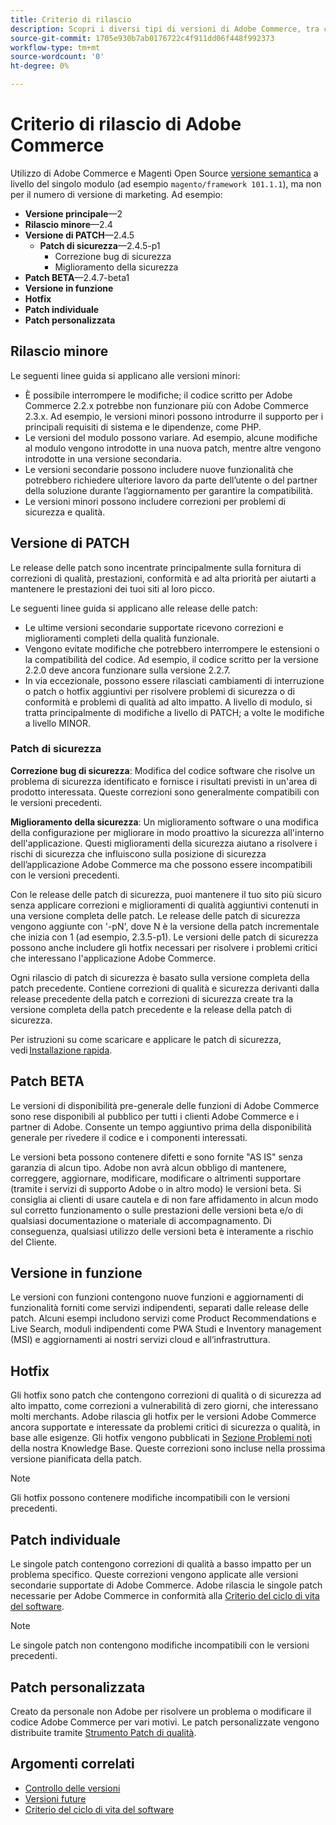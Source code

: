 ```yaml
---
title: Criterio di rilascio
description: Scopri i diversi tipi di versioni di Adobe Commerce, tra cui secondarie, patch, patch di sicurezza, funzionalità, hotfix, singole patch e patch personalizzate.
source-git-commit: 1705e930b7ab0176722c4f911dd06f448f992373
workflow-type: tm+mt
source-wordcount: '0'
ht-degree: 0%

---
```



# Criterio di rilascio di Adobe Commerce

Utilizzo di Adobe Commerce e Magenti Open Source [versione semantica](https://semver.org/) a livello del singolo modulo (ad esempio `magento/framework 101.1.1`), ma non per il numero di versione di marketing. Ad esempio:

- **Versione principale**—2
- **Rilascio minore**—2.4
- **Versione di PATCH**—2.4.5
   - **Patch di sicurezza**—2.4.5-p1
      - Correzione bug di sicurezza
      - Miglioramento della sicurezza
- **Patch BETA**—2.4.7-beta1
- **Versione in funzione**
- **Hotfix**
- **Patch individuale**
- **Patch personalizzata**

## Rilascio minore

Le seguenti linee guida si applicano alle versioni minori:

- È possibile interrompere le modifiche; il codice scritto per Adobe Commerce 2.2.x potrebbe non funzionare più con Adobe Commerce 2.3.x. Ad esempio, le versioni minori possono introdurre il supporto per i principali requisiti di sistema e le dipendenze, come PHP.
- Le versioni del modulo possono variare. Ad esempio, alcune modifiche al modulo vengono introdotte in una nuova patch, mentre altre vengono introdotte in una versione secondaria.
- Le versioni secondarie possono includere nuove funzionalità che potrebbero richiedere ulteriore lavoro da parte dell’utente o del partner della soluzione durante l’aggiornamento per garantire la compatibilità.
- Le versioni minori possono includere correzioni per problemi di sicurezza e qualità.

## Versione di PATCH

Le release delle patch sono incentrate principalmente sulla fornitura di correzioni di qualità, prestazioni, conformità e ad alta priorità per aiutarti a mantenere le prestazioni dei tuoi siti al loro picco.

Le seguenti linee guida si applicano alle release delle patch:

- Le ultime versioni secondarie supportate ricevono correzioni e miglioramenti completi della qualità funzionale.
- Vengono evitate modifiche che potrebbero interrompere le estensioni o la compatibilità del codice. Ad esempio, il codice scritto per la versione 2.2.0 deve ancora funzionare sulla versione 2.2.7.
- In via eccezionale, possono essere rilasciati cambiamenti di interruzione o patch o hotfix aggiuntivi per risolvere problemi di sicurezza o di conformità e problemi di qualità ad alto impatto. A livello di modulo, si tratta principalmente di modifiche a livello di PATCH; a volte le modifiche a livello MINOR.

### Patch di sicurezza

**Correzione bug di sicurezza**: Modifica del codice software che risolve un problema di sicurezza identificato e fornisce i risultati previsti in un&#39;area di prodotto interessata. Queste correzioni sono generalmente compatibili con le versioni precedenti.

**Miglioramento della sicurezza**: Un miglioramento software o una modifica della configurazione per migliorare in modo proattivo la sicurezza all&#39;interno dell&#39;applicazione. Questi miglioramenti della sicurezza aiutano a risolvere i rischi di sicurezza che influiscono sulla posizione di sicurezza dell’applicazione Adobe Commerce ma che possono essere incompatibili con le versioni precedenti.

Con le release delle patch di sicurezza, puoi mantenere il tuo sito più sicuro senza applicare correzioni e miglioramenti di qualità aggiuntivi contenuti in una versione completa delle patch. Le release delle patch di sicurezza vengono aggiunte con &#39;-pN&#39;, dove N è la versione della patch incrementale che inizia con 1 (ad esempio, 2.3.5-p1). Le versioni delle patch di sicurezza possono anche includere gli hotfix necessari per risolvere i problemi critici che interessano l&#39;applicazione Adobe Commerce.

Ogni rilascio di patch di sicurezza è basato sulla versione completa della patch precedente. Contiene correzioni di qualità e sicurezza derivanti dalla release precedente della patch e correzioni di sicurezza create tra la versione completa della patch precedente e la release della patch di sicurezza.

Per istruzioni su come scaricare e applicare le patch di sicurezza, vedi [Installazione rapida](../installation/composer.md#example---security-patch).

## Patch BETA

Le versioni di disponibilità pre-generale delle funzioni di Adobe Commerce sono rese disponibili al pubblico per tutti i clienti Adobe Commerce e i partner di Adobe. Consente un tempo aggiuntivo prima della disponibilità generale per rivedere il codice e i componenti interessati.

Le versioni beta possono contenere difetti e sono fornite &quot;AS IS&quot; senza garanzia di alcun tipo. Adobe non avrà alcun obbligo di mantenere, correggere, aggiornare, modificare, modificare o altrimenti supportare (tramite i servizi di supporto Adobe o in altro modo) le versioni beta. Si consiglia ai clienti di usare cautela e di non fare affidamento in alcun modo sul corretto funzionamento o sulle prestazioni delle versioni beta e/o di qualsiasi documentazione o materiale di accompagnamento. Di conseguenza, qualsiasi utilizzo delle versioni beta è interamente a rischio del Cliente.

## Versione in funzione

Le versioni con funzioni contengono nuove funzioni e aggiornamenti di funzionalità forniti come servizi indipendenti, separati dalle release delle patch. Alcuni esempi includono servizi come Product Recommendations e Live Search, moduli indipendenti come PWA Studi e Inventory management (MSI) e aggiornamenti ai nostri servizi cloud e all’infrastruttura.

## Hotfix

Gli hotfix sono patch che contengono correzioni di qualità o di sicurezza ad alto impatto, come correzioni a vulnerabilità di zero giorni, che interessano molti merchants. Adobe rilascia gli hotfix per le versioni Adobe Commerce ancora supportate e interessate da problemi critici di sicurezza o qualità, in base alle esigenze. Gli hotfix vengono pubblicati in [Sezione Problemi noti](https://support.magento.com/hc/en-us/sections/360003869892-Known-issues-patches-attached-) della nostra Knowledge Base. Queste correzioni sono incluse nella prossima versione pianificata della patch.

>[!NOTE]
>
>Gli hotfix possono contenere modifiche incompatibili con le versioni precedenti.

## Patch individuale

Le singole patch contengono correzioni di qualità a basso impatto per un problema specifico. Queste correzioni vengono applicate alle versioni secondarie supportate di Adobe Commerce. Adobe rilascia le singole patch necessarie per Adobe Commerce in conformità alla [Criterio del ciclo di vita del software](https://www.adobe.com/content/dam/cc/en/legal/terms/enterprise/pdfs/Adobe-Commerce-Software-Lifecycle-Policy.pdf).

>[!NOTE]
>
>Le singole patch non contengono modifiche incompatibili con le versioni precedenti.

## Patch personalizzata

Creato da personale non Adobe per risolvere un problema o modificare il codice Adobe Commerce per vari motivi. Le patch personalizzate vengono distribuite tramite [Strumento Patch di qualità](https://experienceleague.adobe.com/docs/commerce-operations/tools/quality-patches-tool/usage.html).

## Argomenti correlati

- [Controllo delle versioni](https://developer.adobe.com/commerce/php/development/versioning/)
- [Versioni future](schedule.md)
- [Criterio del ciclo di vita del software](https://www.adobe.com/content/dam/cc/en/legal/terms/enterprise/pdfs/Adobe-Commerce-Software-Lifecycle-Policy.pdf)
